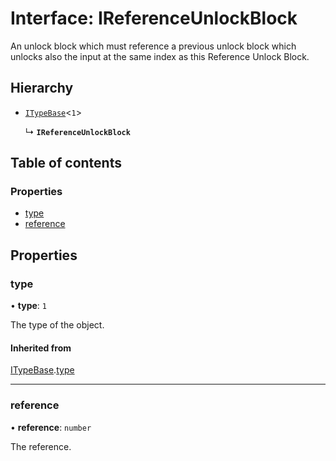 # Interface: IReferenceUnlockBlock

An unlock block which must reference a previous unlock block which unlocks
also the input at the same index as this Reference Unlock Block.

## Hierarchy

- [`ITypeBase`](ITypeBase.md)<``1``\>

  ↳ **`IReferenceUnlockBlock`**

## Table of contents

### Properties

- [type](IReferenceUnlockBlock.md#type)
- [reference](IReferenceUnlockBlock.md#reference)

## Properties

### type

• **type**: ``1``

The type of the object.

#### Inherited from

[ITypeBase](ITypeBase.md).[type](ITypeBase.md#type)

___

### reference

• **reference**: `number`

The reference.

